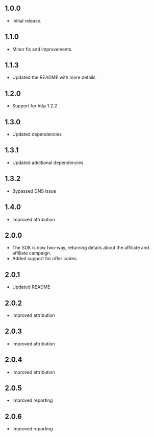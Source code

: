 ## 1.0.0
* Initial release.

## 1.1.0
* Minor fix and improvements.

## 1.1.3
* Updated the README with more details.

## 1.2.0
* Support for http 1.2.2

## 1.3.0
* Updated dependencies

## 1.3.1
* Updated additional dependencies

## 1.3.2
* Bypassed DNS issue

## 1.4.0
* Improved attribution

## 2.0.0
* The SDK is now two-way, returning details about the affiliate and affiliate campaign.
* Added support for offer codes.

## 2.0.1
* Updated README

## 2.0.2
* Improved attribution

## 2.0.3
* Improved attribution

## 2.0.4
* Improved attribution

## 2.0.5
* Improved reporting

## 2.0.6
* Improved reporting